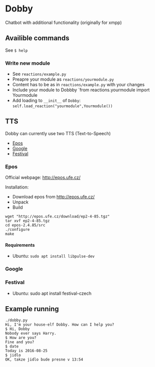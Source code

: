 # Dobby
Chatbot with additional functionality (originally for xmpp)

## Availible commands

See `$ help`

### Write new module

- See `reactions/example.py`
- Preapre your module as `reactions/yourmodule.py`
- Content has to be as in `reactions/example.py` with your changes
- Include your module to Dobbby `from reactions.yourmodule import Yourmodule
- Add loading to `__init__` of `Dobby`: `self.load_reaction("yourmodule",Yourmodule())`

## TTS

Dobby can currently use two TTS (Text-to-Speech)

- [Epos](#epos)
- [Google](#google)
- [Festival](#festival)

### Epos

Official webpage: http://epos.ufe.cz/

Installation:
- Download epos from http://epos.ufe.cz/
- Unpack
- Build

```
wget "http://epos.ufe.cz/download/ep2-4-85.tgz"
tar xvf ep2-4-85.tgz
cd epos-2.4.85/src
./configure
make
```

#### Requirements

- Ubuntu: `sudo apt install libpulse-dev`

### Google

### Festival

- Ubuntu: sudo apt install festival-czech


## Example running
```
./dobby.py 
Hi, I'm your house-elf Dobby. How can I help you?
$ Hi, Dobby
Nobody ever says Harry.
$ How are you?
Fine and you?
$ date
Today is 2016-08-25
$ jidlo
OK, takze jidlo bude presne v 13:54
```
